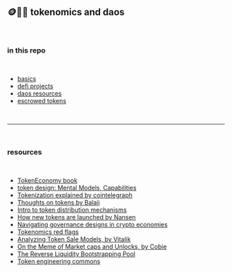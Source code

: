## 🪙🏴‍☠️ tokenomics and daos


<br>

### in this repo

<br>

* [basics](basics.md)
* [defi projects](defi_projects.md)
* [daos resources](daos.md)
* [escrowed tokens](escrowed_tokens.md)

<br>

----

<br>

### resources

<br>

* [TokenEconomy book](https://github.com/sherminvo/TokenEconomyBook/wiki)
* [token design: Mental Models, Capabilities](https://www.youtube.com/watch?v=GOkxDvq_8zQ)
* [Tokenization explained by cointelegraph](https://cointelegraph.com/explained/tokenization-explained)
* [Thoughts on tokens by Balaji](https://news.earn.com/thoughts-on-tokens-436109aabcbe)
* [Intro to token distribution mechanisms](https://smithandcrown.com/research/introduction-to-token-distribution-mechanisms/)
* [How new tokens are launched by Nansen](https://www.nansen.ai/research/how-new-tokens-are-launched)
* [Navigating governance designs in crypto economies](https://medium.com/@karansirdesai28/navigating-governance-designs-in-crypto-economies-24170e04e391)
* [Tokenomics red flags](https://medium.com/coinmonks/tokenomics-red-flags-you-cant-afford-to-ignore-part-i-1874f251c4db)
* [Analyzing Token Sale Models, by Vitalik](https://www.vitalik.ca/general/2017/06/09/sales.html)
* [On the Meme of Market caps and Unlocks, by Cobie](https://cobie.substack.com/p/on-the-meme-of-market-caps-and-unlocks)
* [The Reverse Liquidity Bootstrapping Pool](https://tokenomicsdao.substack.com/p/the-reverse-liquidity-bootstrapping)
* [Token engineering commons](https://tecommons.org/)



